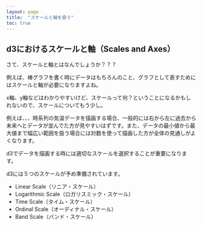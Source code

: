 ```yaml
---
layout: page
title:  "スケールと軸を扱う"
toc: true
---
```


## d3におけるスケールと軸（Scales and Axes）
さて、スケールと軸とはなんでしょうか？？？

例えば、棒グラフを書く時にデータはもちろんのこと、グラフとして表すためにはスケールと軸が必要になりますよね。

x軸、y軸などはわかりやすいけど、スケールって何？ということになるかもしれないので、スケールについてもう少し。

例えば、、、時系列の気温データを描画する場合、一般的には右から左に過去から未来へとデータが並んでた方が見やすいはずです。また、データの最小値から最大値まで幅広い範囲を扱う場合には対数を使って描画した方が全体の見通しがよくなります。

d3でデータを描画する時には適切なスケールを選択することが重要になります。

d3には５つのスケールが予め準備されています。

- Linear Scale（リニア・スケール）
- Logarithmic Scale（ロガリスミック・スケール）
- Time Scale（タイム・スケール）
- Ordinal Scale（オーディナル・スケール）
- Band Scale（バンド・スケール）

